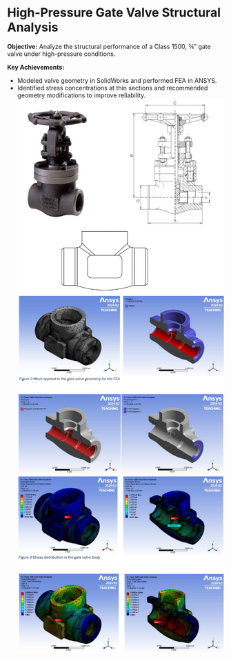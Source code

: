 # High-Pressure Gate Valve Structural Analysis

**Objective:** Analyze the structural performance of a Class 1500, ¾” gate valve under high-pressure conditions.  

**Key Achievements:**  
- Modeled valve geometry in SolidWorks and performed FEA in ANSYS.  
- Identified stress concentrations at thin sections and recommended geometry modifications to improve reliability.  
![Gate_Valve_FEA](Gate_Valve_Model.png)
![Gate_Valve_FEA](Gate_Valve_Mesh.png)
![Gate_Valve_FEA](Gate_Valve_FEA.png)
